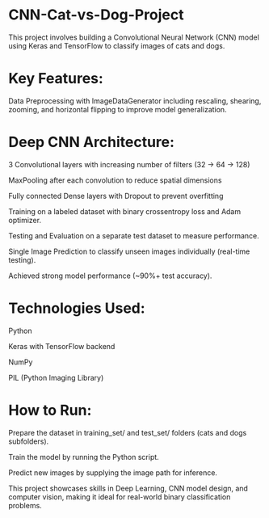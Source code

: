 # CNN-Cat-vs-Dog-Project
This project involves building a Convolutional Neural Network (CNN) model using Keras and TensorFlow to classify images of cats and dogs.


# Key Features:
Data Preprocessing with ImageDataGenerator including rescaling, shearing, zooming, and horizontal flipping to improve model generalization.

# Deep CNN Architecture:

3 Convolutional layers with increasing number of filters (32 → 64 → 128)

MaxPooling after each convolution to reduce spatial dimensions

Fully connected Dense layers with Dropout to prevent overfitting

Training on a labeled dataset with binary crossentropy loss and Adam optimizer.

Testing and Evaluation on a separate test dataset to measure performance.

Single Image Prediction to classify unseen images individually (real-time testing).

Achieved strong model performance (~90%+ test accuracy).

# Technologies Used:
Python

Keras with TensorFlow backend

NumPy

PIL (Python Imaging Library)

# How to Run:
Prepare the dataset in training_set/ and test_set/ folders (cats and dogs subfolders).

Train the model by running the Python script.

Predict new images by supplying the image path for inference.

This project showcases skills in Deep Learning, CNN model design, and computer vision, making it ideal for real-world binary classification problems.

